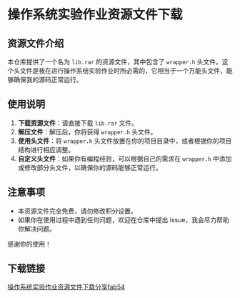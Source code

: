 # 操作系统实验作业资源文件下载

## 资源文件介绍

本仓库提供了一个名为 `lib.rar` 的资源文件，其中包含了 `wrapper.h` 头文件。这个头文件是我在进行操作系统实验作业时所必需的，它相当于一个万能头文件，能够确保我的源码正常运行。

## 使用说明

1. **下载资源文件**：请直接下载 `lib.rar` 文件。
2. **解压文件**：解压后，你将获得 `wrapper.h` 头文件。
3. **使用头文件**：将 `wrapper.h` 头文件放置在你的项目目录中，或者根据你的项目结构进行相应调整。
4. **自定义头文件**：如果你有编程经验，可以根据自己的需求在 `wrapper.h` 中添加或修改部分头文件，以确保你的源码能够正常运行。

## 注意事项

- 本资源文件完全免费，请勿修改积分设置。
- 如果你在使用过程中遇到任何问题，欢迎在仓库中提出 issue，我会尽力帮助你解决问题。

感谢你的使用！

## 下载链接

[操作系统实验作业资源文件下载分享fab54](https://pan.quark.cn/s/4ab322043ae4)